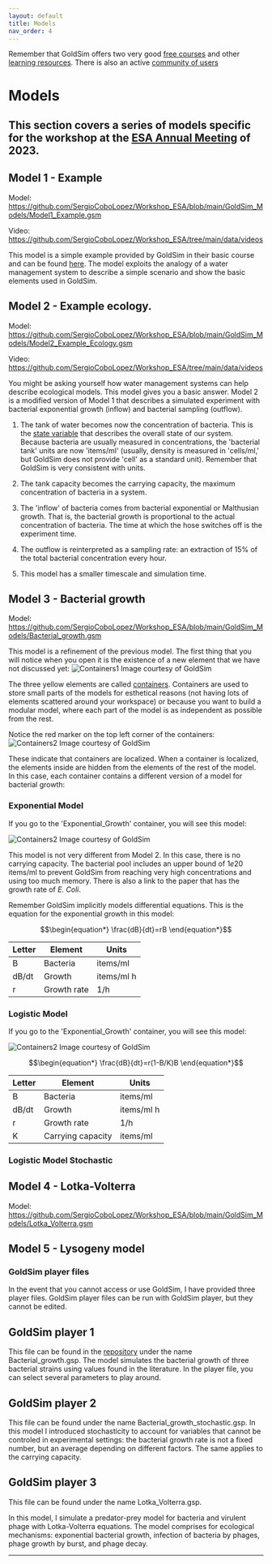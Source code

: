 ```yaml
---
layout: default
title: Models
nav_order: 4
---
```


Remember that GoldSim offers two very good [free courses](https://www.goldsim.com/Web/Customers/Education/Overview/) and other [learning resources](https://www.goldsim.com/Web/Customers/). There is also an active [community of users](https://www.goldsim.com/Web/Customers/Community/)

# Models

This section covers a series of models specific for the workshop at the [ESA Annual Meeting](https://esa.org/portland2023/) of 2023. 
---

## Model 1 - Example

Model: <https://github.com/SergioCoboLopez/Workshop_ESA/blob/main/GoldSim_Models/Model1_Example.gsm> 

Video: <https://github.com/SergioCoboLopez/Workshop_ESA/tree/main/data/videos>

This model is a simple example provided by GoldSim in their basic course and can be found [here](https://www.goldsim.com/Courses/BasicGoldSim/Unit3/Lesson2/). The model exploits the analogy of a water management system to describe
a simple scenario and show the basic elements used in GoldSim. 

## Model 2 - Example ecology. 

Model: <https://github.com/SergioCoboLopez/Workshop_ESA/blob/main/GoldSim_Models/Model2_Example_Ecology.gsm>

Video: <https://github.com/SergioCoboLopez/Workshop_ESA/tree/main/data/videos>

You might be asking yourself how water management systems can help describe ecological models. This model gives you a basic answer. Model 2 is a modified version of Model 1 that describes a simulated experiment with bacterial
exponential growth (inflow) and bacterial sampling (outflow).

1. The tank of water becomes now the concentration of bacteria. This is the [state variable](https://en.wikipedia.org/wiki/State_variable) that describes the overall state of our system. Because bacteria are usually measured in concentrations, the 'bacterial tank' units are now 'items/ml' (usually, density is measured in 'cells/ml,' but GoldSim does not provide 'cell' as a standard unit). Remember that GoldSim is very consistent with units.

2. The tank capacity becomes the carrying capacity, the maximum concentration of bacteria in a system.

3. The 'inflow' of bacteria comes from bacterial exponential or Malthusian growth. That is, the bacterial growth is proportional to the actual concentration of bacteria. The time at which the hose switches off is the experiment time.

4. The outflow is reinterpreted as a sampling rate: an extraction of 15% of the total bacterial concentration every hour.

5. This model has a smaller timescale and simulation time.

## Model 3 - Bacterial growth

Model: <https://github.com/SergioCoboLopez/Workshop_ESA/blob/main/GoldSim_Models/Bacterial_growth.gsm>

This model is a refinement of the previous model. 
The first thing that you will notice when you open it is the existence of a new element that we have not discussed yet:
![Containers1](../figures/Containers_1.png "Courtesy of GoldSim")
Image courtesy of GoldSim

The three yellow elements are called [containers](https://www.goldsim.com/Courses/BasicGoldSim/Unit9/Lesson2/). Containers are used to store small parts of the models for esthetical reasons (not having lots of elements scattered around your workspace) or because you want to build a modular model, where each part of the model is as independent as possible from the rest. 

Notice the red marker on the top left corner of the containers:
![Containers2](../figures/Containers_2.png "Courtesy of GoldSim")
Image courtesy of GoldSim

These indicate that containers are localized. When a container is localized, the elements inside are hidden from the elements of the rest of the model. In this case, each container contains a different version of a model for bacterial growth:

### Exponential Model

If you go to the 'Exponential_Growth' container, you will see this model:

![Containers2](../figures/Bacterial_growth_exponential.png "Courtesy of GoldSim")
Image courtesy of GoldSim

This model is not very different from Model 2. In this case, there is no carrying capacity. The bacterial pool includes an upper bound of $1e20$ items/ml to prevent GoldSim from reaching
 very high concentrations and using too much memory. There is also a link to the paper that has the growth rate of *E. Coli*.

Remember GoldSim implicitly models differential equations. This is the equation for the exponential growth in this model:

$$\begin{equation*}
\frac{dB}{dt}=rB
\end{equation*}$$

|Letter|Element|Units  |
|----|----------|-------|
|    B|Bacteria    |items/ml  |
|dB/dt|Growth      |items/ml h|
|r    |Growth rate |1/h       |

### Logistic Model

If you go to the 'Exponential_Growth' container, you will see this model:

![Containers2](../figures/Bacterial_growth_logistic.png "Courtesy of GoldSim")
Image courtesy of GoldSim


$$\begin{equation*}
\frac{dB}{dt}=r(1-B/K)B
\end{equation*}$$


|Letter|Element     |Units     |
|----|----------|-------|
|    B|Bacteria    |items/ml  |
|dB/dt|Growth      |items/ml h|
|r    |Growth rate |1/h       |
|K    |Carrying capacity |items/ml|


### Logistic Model Stochastic



## Model 4 - Lotka-Volterra

Model: <https://github.com/SergioCoboLopez/Workshop_ESA/blob/main/GoldSim_Models/Lotka_Volterra.gsm>

## Model 5 - Lysogeny model



### GoldSim player files
In the event that you cannot access or use GoldSim, I have provided three player files. GoldSim player files can be run with GoldSim player, but they cannot be edited.

## GoldSim player 1

This file can be found in the [repository](https://github.com/SergioCoboLopez/Workshop_ESA/tree/main/GoldSim_Models/Player_Files) under the name Bacterial_growth.gsp.
The model simulates the bacterial growth of three bacterial strains using values found in the literature. In the player file, you can select several parameters to play around.

## GoldSim player 2
This file can be found under the name Bacterial_growth_stochastic.gsp.
In this model I introduced stochasticity to account for variables that cannot be controled in experimental settings: the bacterial growth rate is not a fixed number, but an average depending on different factors. The same applies to the carrying capacity.

## GoldSim player 3
This file can be found under the name Lotka_Volterra.gsp.

In this model, I simulate a predator-prey model for bacteria and virulent phage with Lotka-Volterra equations. The model comprises for ecological mechanisms: exponential bacterial growth, infection of bacteria by phages, phage growth by burst, and phage decay.

---
